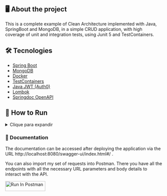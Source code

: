 ## 🖥️ About the project

This is a complete example of Clean Architecture implemented with Java, SpringBoot and MongoDB, in a simple CRUD application, with high coverage of unit and integration tests, using Junit 5 and TestContainers.

## 🛠️ Tecnologies 
- [Spring Boot](https://spring.io/projects/spring-boot)
- [MongoDB](https://www.mongodb.com/)
- [Docker](https://www.docker.com/)
- [TestContainers](https://testcontainers.com/)
- [Java JWT (Auth0)](https://github.com/auth0/java-jwt)
- [Lombok](https://projectlombok.org/)
- [Springdoc OpenAPI](https://springdoc.org/)

## 🚀 How to Run
<details>
<summary>Clique para expandir</summary>

### 📋 Prerequisites

- Java 17
- MongoDB 7

### 📦 Installing

- Clone the project with the command (or download the zip from Github):

      git clone https://github.com/mtpontes/task-organizer-api.git

- Enter the main project directory and run:
    * For Linux: 
    
          ./mvnw clean install -DskipTests


    * For Windows:
          
          mvnw.cmd clean install -DskipTests


    * If you already have Maven installed:
    
          mvn clean install -DskipTests

### 🔎 Details

The application is configured to connect to MongoDB via port 27017.

### 🌍 Environment variables:

#### Banco de dados
- `DB_USERNAME`: Default value **root**
- `DB_PASSWORD`: Default value **root**

#### Security
- `JWT_SECRET`: secret used to generate a JWT token. Default value **secret**

##### These settings can also be changed in `application.properties`.

### 🌐 Deploy

The packaged app can be found in the `/target` directory after following the installation procedure.

To run the application use the command:
        
    java -jar package_name.jar

</details>

### 📖 Documentation

The documentation can be accessed after deploying the application via the URL http://localhost:8080/swagger-ui/index.html#/ .

You can also import my set of requests into Postman. There you have all the endpoints with all the necessary URL parameters and body details to interact with the API.

[<img src="https://run.pstmn.io/button.svg" alt="Run In Postman" style="width: 128px; height: 32px;">](https://app.getpostman.com/run-collection/31232249-ca8cfa3f-f3e7-4ab3-a595-dd7faca07dbe?action=collection%2Ffork&source=rip_markdown&collection-url=entityId%3D31232249-ca8cfa3f-f3e7-4ab3-a595-dd7faca07dbe%26entityType%3Dcollection%26workspaceId%3Daae15406-ac2a-4087-8c9e-47072e8aa119)